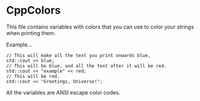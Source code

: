 # CppColors

This file contains variables with colors that you can use to color your strings when printing them.

Example...

    // This will make all the text you print onwards blue,
    std::cout << blue;
    // This will be blue, and all the text after it will be red.
    std::cout << "example" << red;
    // This will be red.
    std::cout << "Greetings, Universe!";

All the variables are ANSI escape color codes.
